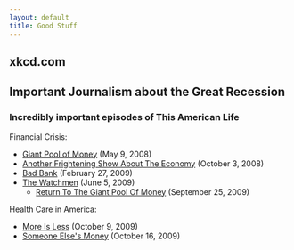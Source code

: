 ```yaml
---
layout: default
title: Good Stuff
---
```


## xkcd.com  

## Important Journalism about the Great Recession

### Incredibly important episodes of This American Life  
  
Financial Crisis:  
* [Giant Pool of Money](http://www.thisamericanlife.org/radio-archives/episode/355/the-giant-pool-of-money) (May 9, 2008)  
* [Another Frightening Show About The Economy](http://www.thisamericanlife.org/radio-archives/episode/365/Another-Frightening-Show-About-the-Economy) (October 3, 2008)  
* [Bad Bank](http://www.thisamericanlife.org/radio-archives/episode/375/bad-bank) (February 27, 2009)  
* [The Watchmen](http://www.thisamericanlife.org/radio-archives/episode/382/The-Watchmen) (June 5, 2009)  
    * [Return To The Giant Pool Of Money](http://www.thisamericanlife.org/radio-archives/episode/392/Someone-Elses-Money) (September 25, 2009)  
  
Health Care in America:  
* [More Is Less](http://www.thisamericanlife.org/radio-archives/episode/391/More-Is-Less) (October 9, 2009)   
* [Someone Else's Money](http://www.thisamericanlife.org/radio-archives/episode/392/Someone-Elses-Money) (October 16, 2009)  
  
